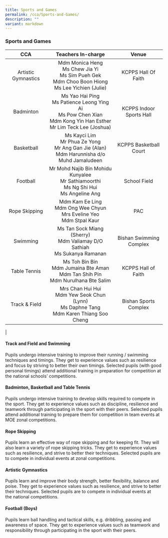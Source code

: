 ```yaml
---
title: Sports and Games
permalink: /cca/Sports-and-Games/
description: ""
variant: markdown
---
```

### **Sports and Games**

|CCA | Teachers In-charge | Venue |
|:---:|:---:|:---:|
|  Artistic Gymnastics | Mdm Monica Heng<br>Ms Chew Jia Yi<br>Ms Sim Pueh Gek<br>Mdm Choo Boon Hiong<br>Ms Lee Yichien (Julie) | KCPPS Hall Of Faith |
| Badminton | Ms Yao Hai Ping<br>Ms Patience Leong Ying Ai<br>Ms Pow Chen Xian<br>Mdm Kong Yin Han Esther<br>Mr Lim Teck Lee (Joshua)| KCPPS Indoor Sports Hall |
| Basketball | Ms Kayci Lim<br>Mr Phua Ze Yong<br>Mr Ang Gan Jie (Alan)<br>Mdm Harunnisha d/o Muhd Jamaludeen | KCPPS Basketball Court |
| Football | Mr Mohd Najib Bin Mohidu Kunyalee<br>Mr Sathiamoorthi<br>Ms Ng Shi Hui<br>Ms Angeline Ang | School Field |
| Rope Skipping | Mdm Kam Ee Ling<br>Mdm Ong Wee Chyun<br>Mrs Eveline Yeo<br>Mdm Stpal Kaur | PAC |
| Swimming | Ms Tan Sock Miang (Sherry)<br>Mdm Valiamay D/O Sathiah<br>Ms Sukanya Ramanan | Bishan Swimming Complex |
| Table Tennis | Ms Toh Bin Bin<br>Mdm Jumaina Bte Aman<br>Mdm Tan Shih Pin<br>Mdm Nurulhana Bte Salim | KCPPS Hall of Faith |
| Track &amp; Field | Mrs Chan Hui Hui <br>Mdm Yew Seok Chun (Lynn)<br>Ms Daphne Tang<br>Mdm Karen Thiang Soo Cheng | Bishan Sports Complex |
|

#### **Track and Field and Swimming**
Pupils undergo intensive training to improve their running / swimming techniques and timings. They get to experience values such as resilience and focus by striving to better their own timings. Selected pupils (with good personal timings) attend additional training in preparation for competition at the national schools’&nbsp;competitions.

#### **Badminton, Basketball and Table Tennis**
Pupils undergo intensive training to develop skills required to compete in the sport. They get to experience values such as discipline, resilience and teamwork through participating in the sport with their peers. Selected pupils attend additional training to prepare them for competition in team events&nbsp;at MOE zonal&nbsp;competitions.

#### **Rope Skipping**
Pupils learn an effective way of rope skipping and for keeping fit. They will also learn a variety of rope skipping tricks.&nbsp;They get to experience values such as resilience, and strive to better their techniques. Selected pupils are to compete in individual events at zonal competitions.

#### **Artistic Gymnastics**
Pupils learn and improve their body strength, better flexibility, balance and poise. They get to experience values such as resilience, and strive to better their techniques. Selected pupils are to compete in individual events at the&nbsp;national competitions.

#### **Football (Boys)**
Pupils learn ball handling and tactical skills, e.g. dribbling, passing and awareness of space. They get to experience values such as teamwork and responsibility through participating in the sport with their peers.